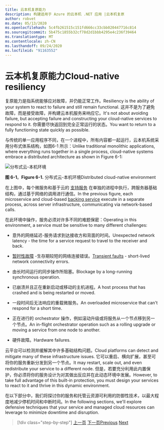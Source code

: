 ```yaml
---
title: 云本机复原能力
description: 构建适用于 Azure 的云本机 .NET 应用 |云本机复原
author: robvet
ms.date: 05/13/2020
ms.openlocfilehash: 5c4fb261515c151fd666cc33cbb020447716c814
ms.sourcegitcommit: 5b475c1855b32cf78d2d1bbb4295e4c236f39464
ms.translationtype: MT
ms.contentlocale: zh-CN
ms.lasthandoff: 09/24/2020
ms.locfileid: "91163552"
---
```

# <a name="cloud-native-resiliency"></a><span data-ttu-id="71b37-103">云本机复原能力</span><span class="sxs-lookup"><span data-stu-id="71b37-103">Cloud-native resiliency</span></span>

<span data-ttu-id="71b37-104">复原能力是指系统能够应对故障，并仍能正常工作。</span><span class="sxs-lookup"><span data-stu-id="71b37-104">Resiliency is the ability of your system to react to failure and still remain functional.</span></span> <span data-ttu-id="71b37-105">这并不是为了避免故障，而是接受故障，并构建云本机服务来响应它。</span><span class="sxs-lookup"><span data-stu-id="71b37-105">It's not about avoiding failure, but accepting failure and constructing your cloud-native services to respond to it.</span></span> <span data-ttu-id="71b37-106">你需要尽快返回到完全正常运行的状态。</span><span class="sxs-lookup"><span data-stu-id="71b37-106">You want to return to a fully functioning state quickly as possible.</span></span>

<span data-ttu-id="71b37-107">与传统的单一应用程序不同，在一个进程中，所有内容都一起运行，云本机系统采用分布式体系结构，如图6-1 所示：</span><span class="sxs-lookup"><span data-stu-id="71b37-107">Unlike traditional monolithic applications, where everything runs together in a single process, cloud-native systems embrace a distributed architecture as shown in Figure 6-1:</span></span>

![分布式云-本机环境](./media/distributed-cloud-native-environment.png)

<span data-ttu-id="71b37-109">**图 6-1**。</span><span class="sxs-lookup"><span data-stu-id="71b37-109">**Figure 6-1.**</span></span> <span data-ttu-id="71b37-110">分布式云-本机环境</span><span class="sxs-lookup"><span data-stu-id="71b37-110">Distributed cloud-native environment</span></span>

<span data-ttu-id="71b37-111">在上图中，每个微服务和基于云的 [支持服务](https://12factor.net/backing-services) 在单独的进程中执行，跨服务器基础结构，通过基于网络的调用进行通信。</span><span class="sxs-lookup"><span data-stu-id="71b37-111">In the previous figure, each microservice and cloud-based [backing service](https://12factor.net/backing-services) execute in a separate process, across server infrastructure, communicating via network-based calls.</span></span>

<span data-ttu-id="71b37-112">在此环境中操作，服务必须对许多不同的难题保密：</span><span class="sxs-lookup"><span data-stu-id="71b37-112">Operating in this environment, a service must be sensitive to many different challenges:</span></span>

- <span data-ttu-id="71b37-113">意外的网络延迟-服务请求到达接收方和背面的时间。</span><span class="sxs-lookup"><span data-stu-id="71b37-113">Unexpected network latency - the time for a service request to travel to the receiver and back.</span></span>

- <span data-ttu-id="71b37-114">[暂时性故障](/azure/architecture/best-practices/transient-faults) -生存期较短的网络连接错误。</span><span class="sxs-lookup"><span data-stu-id="71b37-114">[Transient faults](/azure/architecture/best-practices/transient-faults) - short-lived network connectivity errors.</span></span>

- <span data-ttu-id="71b37-115">由长时间运行的同步操作所阻塞。</span><span class="sxs-lookup"><span data-stu-id="71b37-115">Blockage by a long-running synchronous operation.</span></span>

- <span data-ttu-id="71b37-116">已崩溃并且正在重新启动或移动的主机进程。</span><span class="sxs-lookup"><span data-stu-id="71b37-116">A host process that has crashed and is being restarted or moved.</span></span>

- <span data-ttu-id="71b37-117">一段时间后无法响应的重载微服务。</span><span class="sxs-lookup"><span data-stu-id="71b37-117">An overloaded microservice that can't respond for a short time.</span></span>

- <span data-ttu-id="71b37-118">正在进行的 orchestrator 操作，例如滚动升级或将服务从一个节点移到另一个节点。</span><span class="sxs-lookup"><span data-stu-id="71b37-118">An in-flight orchestrator operation such as a rolling upgrade or moving a service from one node to another.</span></span>

- <span data-ttu-id="71b37-119">硬件故障。</span><span class="sxs-lookup"><span data-stu-id="71b37-119">Hardware failures.</span></span>

<span data-ttu-id="71b37-120">云平台可以检测并缓解其中许多基础结构问题。</span><span class="sxs-lookup"><span data-stu-id="71b37-120">Cloud platforms can detect and mitigate many of these infrastructure issues.</span></span> <span data-ttu-id="71b37-121">它可以重启、横向扩展，甚至可将你的服务重新分发到另一个节点。</span><span class="sxs-lookup"><span data-stu-id="71b37-121">It may restart, scale out, and even redistribute your service to a different node.</span></span>  <span data-ttu-id="71b37-122">但是，若要充分利用此内置保护，你必须将你的服务设计为对其做出反应并在此动态环境中发展。</span><span class="sxs-lookup"><span data-stu-id="71b37-122">However, to take full advantage of this built-in protection, you must design your services to react to it and thrive in this dynamic environment.</span></span>

<span data-ttu-id="71b37-123">在以下部分中，我们将探讨你的服务和托管云资源可利用的防御性技术，以最大程度地减少停机时间和中断时间。</span><span class="sxs-lookup"><span data-stu-id="71b37-123">In the following sections, we'll explore defensive techniques that your service and managed cloud resources can leverage to minimize downtime and disruption.</span></span>

>[!div class="step-by-step"]
><span data-ttu-id="71b37-124">[上一页](elastic-search-in-azure.md)
>[下一页](application-resiliency-patterns.md)</span><span class="sxs-lookup"><span data-stu-id="71b37-124">[Previous](elastic-search-in-azure.md)
[Next](application-resiliency-patterns.md)</span></span>
